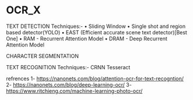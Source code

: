 # OCR_X

TEXT DETECTION
Techniques:-
•	Sliding Window
•	Single shot and region based detector(YOLO)
•	EAST (Efficient accurate scene text detector)[Best One]
•	RAM - Recurrent Attention Model
•	DRAM - Deep Recurrent Attention Model

CHARACTER SEGMENTATION

TEXT RECOGNITION
Techniques:-
CRNN
Tesseract

refrences
1- https://nanonets.com/blog/attention-ocr-for-text-recogntion/
2- https://nanonets.com/blog/deep-learning-ocr/
3- https://www.ritchieng.com/machine-learning-photo-ocr/
